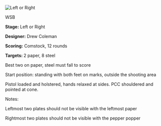 ![Left or Right](https://github.com/bagellord/USPSA-Stages/blob/master/11-15%20rounds/Left%20or%20Right%20-%2012%20rounds%20-%20Comstock/Left%20or%20Right.png)

WSB

<b>Stage:</b> Left or Right

<b>Designer:</b> Drew Coleman

<b>Scoring:</b> Comstock, 12 rounds

<b>Targets: </b>2 paper, 8 steel

Best two on paper, steel must fall to score

Start position: standing with both feet on marks, outside the shooting area

Pistol loaded and holstered, hands relaxed at sides. PCC shouldered and pointed at cone.

Notes:

Leftmost two plates should not be visible with the leftmost paper

Rightmost two plates should not be visible with the pepper popper
